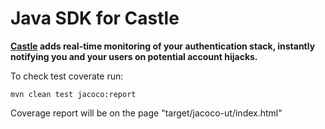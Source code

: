 # Java SDK for Castle

**[Castle](https://castle.io) adds real-time monitoring of your authentication stack, instantly notifying you and your users on potential account hijacks.**


To check test coverate run:
    
    mvn clean test jacoco:report

Coverage report will be on the page "target/jacoco-ut/index.html"